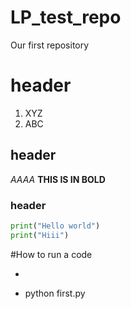 # LP_test_repo
Our first repository
# header
1. XYZ
2. ABC
## header
*AAAA*
**THIS IS IN BOLD**
### header

```python
print("Hello world")
print("Hiii")

```


#How to run a code
* ```python
* python first.py

```
